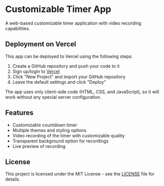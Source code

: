 # Customizable Timer App

A web-based customizable timer application with video recording capabilities.

## Deployment on Vercel

This app can be deployed to Vercel using the following steps:

1. Create a GitHub repository and push your code to it
2. Sign up/login to [Vercel](https://vercel.com)
3. Click "New Project" and import your GitHub repository
4. Leave the default settings and click "Deploy"

The app uses only client-side code (HTML, CSS, and JavaScript), so it will work without any special server configuration.

## Features

- Customizable countdown timer
- Multiple themes and styling options
- Video recording of the timer with customizable quality
- Transparent background option for recordings
- Live preview of recording

## License

This project is licensed under the MIT License - see the [LICENSE](LICENSE) file for details.
